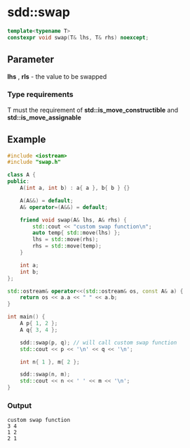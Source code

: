 # sdd::swap

```cpp
template<typename T>
constexpr void swap(T& lhs, T& rhs) noexcept;
```

## Parameter 

**lhs** , **rls** - the value to be swapped

###  Type requirements

T must the requirement of **std::is_move_constructible** and **std::is_move_assignable**

## Example

```cpp
#include <iostream>
#include "swap.h"

class A {
public:
	A(int a, int b) : a{ a }, b{ b } {}

	A(A&&) = default;
	A& operator=(A&&) = default;

	friend void swap(A& lhs, A& rhs) {
		std::cout << "custom swap function\n";
		auto temp{ std::move(lhs) };
		lhs = std::move(rhs);
		rhs = std::move(temp);
	}

	int a;
	int b;
};

std::ostream& operator<<(std::ostream& os, const A& a) {
	return os << a.a << " " << a.b;
}

int main() {
	A p{ 1, 2 };
	A q{ 3, 4 };

	sdd::swap(p, q); // will call custom swap function
	std::cout << p << '\n' << q << '\n';

	int n{ 1 }, m{ 2 };

	sdd::swap(n, m);
	std::cout << n << ' ' << m << '\n';
}
```

### Output
```
custom swap function
3 4
1 2
2 1
```
